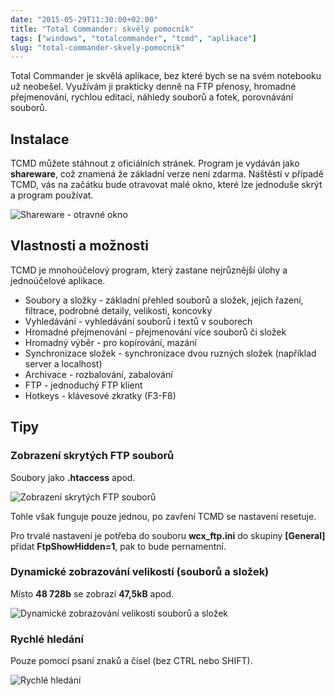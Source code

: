 ```yaml
---
date: "2015-05-29T11:30:00+02:00"
title: "Total Commander: skvělý pomocník"
tags: ["windows", "totalcommander", "tcmd", "aplikace"]
slug: "total-commander-skvely-pomocnik"
---
```


Total Commander je skvělá aplikace, bez které bych se na svém notebooku už neobešel. Využívám ji prakticky denně na FTP přenosy, hromadné přejmenování, rychlou editaci, náhledy souborů a fotek, porovnávání souborů.

<!--more-->

## Instalace

TCMD můžete stáhnout z oficiálních stránek. Program je vydáván jako **shareware**, což znamená že základní verze není zdarma. Naštěstí v případě TCMD, vás na začátku bude otravovat malé okno, které lze jednoduše skrýt a program používat.

![](/misc/blog/2015/05/29/tcmd1.png "Shareware - otravné okno")

## Vlastnosti a možnosti

TCMD je mnohoúčelový program, který zastane nejrůznější úlohy a jednoúčelové aplikace.

* Soubory a složky - základní přehled souborů a složek, jejich řazení, filtrace, podrobné detaily, velikosti, koncovky
* Vyhledávání - vyhledávání souborů i textů v souborech
* Hromadné přejmenování - přejmenování více souborů či složek
* Hromadný výběr - pro kopírování, mazání
* Synchronizace složek - synchronizace dvou ruzných složek (například server a localhost)
* Archivace - rozbalování, zabalování
* FTP - jednoduchý FTP klient
* Hotkeys - klávesové zkratky (F3-F8)

## Tipy

### Zobrazení skrytých FTP souborů

Soubory jako **.htaccess** apod.

![](/misc/blog/2015/05/29/tcmd2.png "Zobrazení skrytých FTP souborů")

Tohle však funguje pouze jednou, po zavření TCMD se nastavení resetuje.

Pro trvalé nastavení je potřeba do souboru **wcx_ftp.ini** do skupiny **[General]**
přidat **FtpShowHidden=1**, pak to bude pernamentní.

### Dynamické zobrazování velikostí (souborů a složek)

Místo **48 728b** se zobrazí **47,5kB** apod.

![](/misc/blog/2015/05/29/tcmd3.png "Dynamické zobrazování velikostí souborů a složek")

### Rychlé hledání

Pouze pomocí psaní znaků a čísel (bez CTRL nebo SHIFT).

![](/misc/blog/2015/05/29/tcmd4.png "Rychlé hledání")



